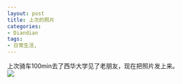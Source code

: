 ```yaml
---
layout: post
title: 上次的照片
categories:
- Diandian
tags:
- 日常生活, 
---
```

上次骑车100min去了西华大学见了老朋友，现在把照片发上来。
<br />
<img src="http://m1.img.srcdd.com/farm4/d/2012/0627/10/3499FF7BF6D61D354752E7C4243AE279_B500_900_500_375.JPEG" />